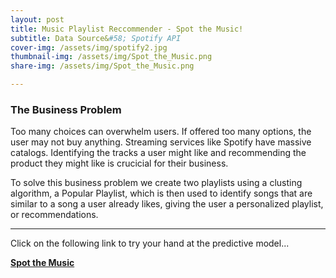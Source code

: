 ```yaml
---
layout: post
title: Music Playlist Reccommender - Spot the Music!
subtitle: Data Source&#58; Spotify API
cover-img: /assets/img/spotify2.jpg
thumbnail-img: /assets/img/Spot_the_Music.png
share-img: /assets/img/Spot_the_Music.png

---
```


### The Business Problem

Too many choices can overwhelm users. If offered too many options, the user may not buy anything. Streaming services like Spotify have massive catalogs. Identifying the tracks a user might like and recommending the product they might like is crucicial for their business.

To solve this business problem we create two playlists using a clusting algorithm, a Popular Playlist, which is then used to identify songs that are similar to a song a user already likes, giving the user a personalized playlist, or recommendations.

---

Click on the following link to try your hand at the predictive model...

**[Spot the Music](https://spotthemusic.herokuapp.com/)**
